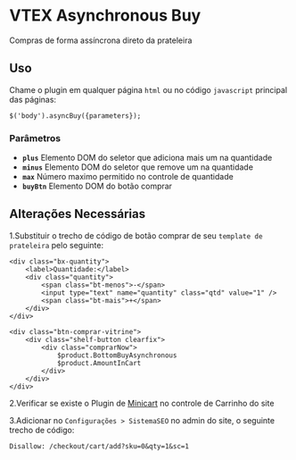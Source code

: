 # VTEX Asynchronous Buy

Compras de forma assíncrona direto da prateleira


## Uso

Chame o plugin em qualquer página `html` ou no código `javascript` principal das páginas:

	$('body').asyncBuy({parameters});

### Parâmetros 

- <b>`plus`</b> Elemento DOM do seletor que adiciona mais um na quantidade
- <b>`minus`</b> Elemento DOM do seletor que remove um na quantidade
- <b>`max`</b> Número maximo permitido no controle de quantidade
- <b>`buyBtn`</b> Elemento DOM do botão comprar


## Alterações Necessárias

1.Substituir o trecho de código de botão comprar de seu `template de prateleira` pelo seguinte:

	<div class="bx-quantity">
		<label>Quantidade:</label>
		<div class="quantity">
			<span class="bt-menos">-</span>
			<input type="text" name="quantity" class="qtd" value="1" />
			<span class="bt-mais">+</span>
		</div>
	</div>

	<div class="btn-comprar-vitrine">
		<div class="shelf-button clearfix">
			<div class="comprarNow">
				$product.BottomBuyAsynchronous
				$product.AmountInCart
			</div>
		</div>
	</div>

2.Verificar se existe o Plugin de [Minicart][] no controle de Carrinho do site

3.Adicionar no `Configurações > SistemaSEO` no admin do site, o seguinte trecho de código: 

	Disallow: /checkout/cart/add?sku=0&qty=1&sc=1



 [Minicart]: https://github.com/vtex/front.portal-plugins